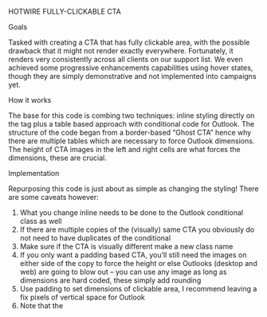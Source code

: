 HOTWIRE FULLY-CLICKABLE CTA

Goals

Tasked with creating a CTA that has fully clickable area, with the possible drawback that it might not render exactly everywhere. Fortunately, it renders very consistently across all clients on our support list. We even achieved some progressive enhancements capabilities using hover states, though they are simply demonstrative and not implemented into campaigns yet.

How it works

The base for this code is combing two techniques: inline styling directly on the <a> tag plus a table based approach with conditional code for Outlook. The structure of the code began from a border-based “Ghost CTA” hence why there are multiple tables which are necessary to force Outlook dimensions. The height of CTA images in the left and right cells are what forces the dimensions, these are crucial.

Implementation

Repurposing this code is just about as simple as changing the styling! There are some caveats however:
1.	What you change inline needs to be done to the Outlook conditional class as well
2.	If there are multiple copies of the (visually) same CTA you obviously do not need to have duplicates of the conditional
3.	Make sure if the CTA is visually different make a new class name
4.	If you only want a padding based CTA, you’ll still need the images on either side of the copy to force the height or else Outlooks (desktop and web) are going to blow out – you can use any image as long as dimensions are hard coded, these simply add rounding
5.	Use padding to set dimensions of clickable area, I recommend leaving a fix pixels of vertical space for Outlook
6.	Note that the <style> tag is totally welcome to go alongside the table in the body of the HTML

Git example code
https://github.com/rowdygleason/hotwirebutton_red
(only necessary to copy what is with the "CTA" comments)

Email on Acid test
https://www.emailonacid.com/app/acidtest/display/summary/Q9nBHJCBaPsDrs3PCMYbU5PMk6ZaPKXcqljIXfI4FhnEO/shared
